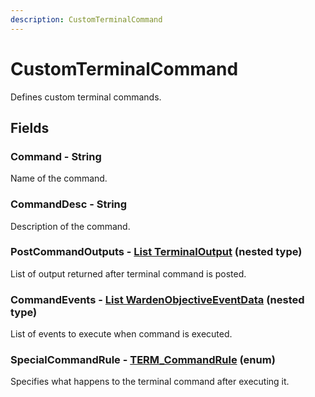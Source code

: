 ```yaml
---
description: CustomTerminalCommand
---
```


# CustomTerminalCommand

Defines custom terminal commands.

## Fields

### Command - String

Name of the command.

### CommandDesc - String

Description of the command.

### PostCommandOutputs - [List TerminalOutput](terminaloutput.md) (nested type)

List of output returned after terminal command is posted.

### CommandEvents - [List WardenObjectiveEventData](wardenobjectiveeventdata.md) (nested type)

List of events to execute when command is executed.

### SpecialCommandRule - [TERM\_CommandRule](../enum-types.md#term\_commandrule) (enum)

Specifies what happens to the terminal command after executing it.
